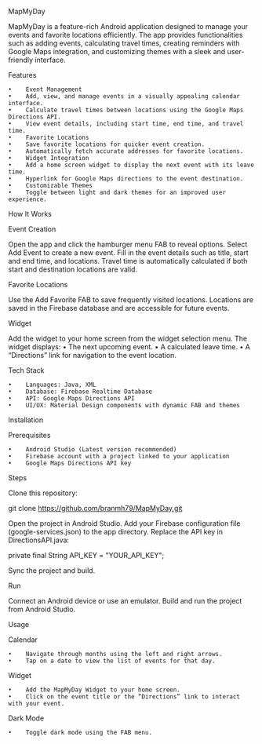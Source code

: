 MapMyDay

MapMyDay is a feature-rich Android application designed to manage your events and favorite locations efficiently. The app provides functionalities such as adding events, calculating travel times, creating reminders with Google Maps integration, and customizing themes with a sleek and user-friendly interface.

Features

    •    Event Management
    •    Add, view, and manage events in a visually appealing calendar interface.
    •    Calculate travel times between locations using the Google Maps Directions API.
    •    View event details, including start time, end time, and travel time.
    •    Favorite Locations
    •    Save favorite locations for quicker event creation.
    •    Automatically fetch accurate addresses for favorite locations.
    •    Widget Integration
    •    Add a home screen widget to display the next event with its leave time.
    •    Hyperlink for Google Maps directions to the event destination.
    •    Customizable Themes
    •    Toggle between light and dark themes for an improved user experience.

How It Works

Event Creation

    
Open the app and click the hamburger menu FAB to reveal options.
Select Add Event to create a new event.
Fill in the event details such as title, start and end time, and locations.
Travel time is automatically calculated if both start and destination locations are valid.

Favorite Locations

    
Use the Add Favorite FAB to save frequently visited locations.
Locations are saved in the Firebase database and are accessible for future events.

Widget

    
Add the widget to your home screen from the widget selection menu.
The widget displays:
•    The next upcoming event.
•    A calculated leave time.
•    A “Directions” link for navigation to the event location.

Tech Stack

    •    Languages: Java, XML
    •    Database: Firebase Realtime Database
    •    API: Google Maps Directions API
    •    UI/UX: Material Design components with dynamic FAB and themes

Installation

Prerequisites

    •    Android Studio (Latest version recommended)
    •    Firebase account with a project linked to your application
    •    Google Maps Directions API key

Steps

    
Clone this repository:

git clone https://github.com/branmh79/MapMyDay.git


    
Open the project in Android Studio.
Add your Firebase configuration file (google-services.json) to the app directory.
Replace the API key in DirectionsAPI.java:

private final String API_KEY = "YOUR_API_KEY";


    
Sync the project and build.

Run

    
Connect an Android device or use an emulator.
Build and run the project from Android Studio.

Usage

Calendar

    •    Navigate through months using the left and right arrows.
    •    Tap on a date to view the list of events for that day.

Widget

    •    Add the MapMyDay Widget to your home screen.
    •    Click on the event title or the “Directions” link to interact with your event.

Dark Mode

    •    Toggle dark mode using the FAB menu.
